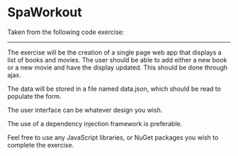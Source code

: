 # SpaWorkout


Taken from the following code exercise:

---


The exercise will be the creation of a single page web app that displays a list of books and movies.  The user should be able to add either a new book or a new movie and have the display updated.  This should be done through ajax.

The data will be stored in a file named data.json, which should be read to populate the form.

The user interface can be whatever design you wish.

The use of a dependency injection framework is preferable.

Feel free to use any JavaScript libraries, or NuGet packages you wish to complete the exercise.
